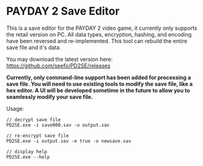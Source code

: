 PAYDAY 2 Save Editor
===================
This is a save editor for the PAYDAY 2 video game, it currently only supports the retail version on PC.  All data types, encryption, hashing, and encoding have been reversed and re-implemented. This tool can rebuild the entire save file and it's data.  

You may download the latest version here: https://github.com/seefo/PD2SE/releases

**Currently, only command-line support has been added for processing a save file.  You will need to use existing tools to modify the save file, like a hex editor.  A UI will be developed sometime in the future to allow you to seamlessly modify your save file.**

Usage:

    // decrypt save file
    PD2SE.exe -i save000.sav -o output.sav 
    
    // re-encrypt save file
    PD2SE.exe -i output.sav -e true -o newsave.sav 
    
    // display help
    PD2SE.exe --help 

